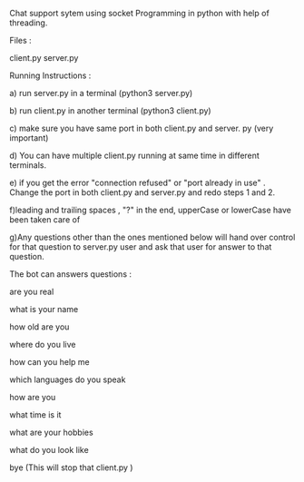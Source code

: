 Chat support sytem using socket Programming in python with help of threading.


Files :


client.py
server.py


Running Instructions :


a) run server.py in a terminal (python3 server.py)

b) run client.py in another terminal (python3 client.py)

c) make sure you have same port in both client.py and server. py (very important)

d) You can have multiple client.py running at same time in different terminals.

e) if you get the error "connection refused" or "port already in use" . Change the port in both client.py and server.py and redo steps 1 and 2.

f)leading and trailing spaces , "?" in the end, upperCase or lowerCase have been taken care of


g)Any questions other than the ones mentioned below will hand over control for that question to server.py user and ask that user for answer to that question.


The bot can answers questions : 


are you real

what is your name

how old are you

where do you live

how can you help me

which languages do you speak

how are you

what time is it

what are your hobbies

what do you look like

bye (This will stop that client.py )

